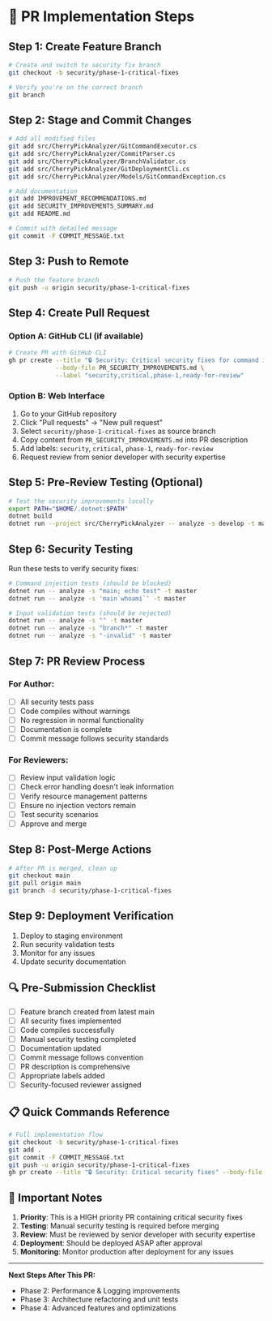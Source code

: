 # 🚀 PR Implementation Steps

## Step 1: Create Feature Branch
```bash
# Create and switch to security fix branch
git checkout -b security/phase-1-critical-fixes

# Verify you're on the correct branch
git branch
```

## Step 2: Stage and Commit Changes
```bash
# Add all modified files
git add src/CherryPickAnalyzer/GitCommandExecutor.cs
git add src/CherryPickAnalyzer/CommitParser.cs
git add src/CherryPickAnalyzer/BranchValidator.cs
git add src/CherryPickAnalyzer/GitDeploymentCli.cs
git add src/CherryPickAnalyzer/Models/GitCommandException.cs

# Add documentation
git add IMPROVEMENT_RECOMMENDATIONS.md
git add SECURITY_IMPROVEMENTS_SUMMARY.md
git add README.md

# Commit with detailed message
git commit -F COMMIT_MESSAGE.txt
```

## Step 3: Push to Remote
```bash
# Push the feature branch
git push -u origin security/phase-1-critical-fixes
```

## Step 4: Create Pull Request

### Option A: GitHub CLI (if available)
```bash
# Create PR with GitHub CLI
gh pr create --title "🔒 Security: Critical security fixes for command injection and input validation" \
             --body-file PR_SECURITY_IMPROVEMENTS.md \
             --label "security,critical,phase-1,ready-for-review"
```

### Option B: Web Interface
1. Go to your GitHub repository
2. Click "Pull requests" → "New pull request"
3. Select `security/phase-1-critical-fixes` as source branch
4. Copy content from `PR_SECURITY_IMPROVEMENTS.md` into PR description
5. Add labels: `security`, `critical`, `phase-1`, `ready-for-review`
6. Request review from senior developer with security expertise

## Step 5: Pre-Review Testing (Optional)
```bash
# Test the security improvements locally
export PATH="$HOME/.dotnet:$PATH"
dotnet build
dotnet run --project src/CherryPickAnalyzer -- analyze -s develop -t main
```

## Step 6: Security Testing
Run these tests to verify security fixes:

```bash
# Command injection tests (should be blocked)
dotnet run -- analyze -s "main; echo test" -t master
dotnet run -- analyze -s 'main`whoami`' -t master

# Input validation tests (should be rejected)
dotnet run -- analyze -s "" -t master
dotnet run -- analyze -s "branch*" -t master
dotnet run -- analyze -s "-invalid" -t master
```

## Step 7: PR Review Process

### For Author:
- [ ] All security tests pass
- [ ] Code compiles without warnings  
- [ ] No regression in normal functionality
- [ ] Documentation is complete
- [ ] Commit message follows security standards

### For Reviewers:
- [ ] Review input validation logic
- [ ] Check error handling doesn't leak information
- [ ] Verify resource management patterns
- [ ] Ensure no injection vectors remain
- [ ] Test security scenarios
- [ ] Approve and merge

## Step 8: Post-Merge Actions
```bash
# After PR is merged, clean up
git checkout main
git pull origin main
git branch -d security/phase-1-critical-fixes
```

## Step 9: Deployment Verification
1. Deploy to staging environment
2. Run security validation tests
3. Monitor for any issues
4. Update security documentation

## 🔍 Pre-Submission Checklist

- [ ] Feature branch created from latest main
- [ ] All security fixes implemented
- [ ] Code compiles successfully
- [ ] Manual security testing completed
- [ ] Documentation updated
- [ ] Commit message follows convention
- [ ] PR description is comprehensive
- [ ] Appropriate labels added
- [ ] Security-focused reviewer assigned

## 📋 Quick Commands Reference

```bash
# Full implementation flow
git checkout -b security/phase-1-critical-fixes
git add .
git commit -F COMMIT_MESSAGE.txt
git push -u origin security/phase-1-critical-fixes
gh pr create --title "🔒 Security: Critical security fixes" --body-file PR_SECURITY_IMPROVEMENTS.md --label "security,critical"
```

## 🚨 Important Notes

1. **Priority**: This is a HIGH priority PR containing critical security fixes
2. **Testing**: Manual security testing is required before merging
3. **Review**: Must be reviewed by senior developer with security expertise
4. **Deployment**: Should be deployed ASAP after approval
5. **Monitoring**: Monitor production after deployment for any issues

---

**Next Steps After This PR:**
- Phase 2: Performance & Logging improvements
- Phase 3: Architecture refactoring and unit tests
- Phase 4: Advanced features and optimizations